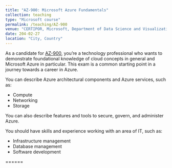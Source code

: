 ```yaml
---
title: "AZ-900: Microsoft Azure Fundamentals"
collection: teaching
type: "Microsoft course"
permalink: /teaching/AZ-900
venue: "CERTIPOR, Microsoft, Department of Data Science and Visualization, Faculty of Informatics, University of Debrecen"
date: 204-02-27
location: "City, Country"
---
```


As a candidate for [AZ-900](https://learn.microsoft.com/en-us/credentials/certifications/exams/az-900/), you’re a technology professional who wants to demonstrate foundational knowledge of cloud concepts in general and Microsoft Azure in particular. This exam is a common starting point in a journey towards a career in Azure.

You can describe Azure architectural components and Azure services, such as:

  - Compute
  - Networking
  - Storage

You can also describe features and tools to secure, govern, and administer Azure.

You should have skills and experience working with an area of IT, such as:

  - Infrastructure management
  - Database management
  - Software development

======


